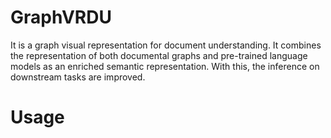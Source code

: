 # GraphVRDU

It is a graph visual representation for document understanding. It combines the representation of both documental graphs and pre-trained language models as an enriched semantic representation. With this, the inference on downstream tasks are improved. 

# Usage
